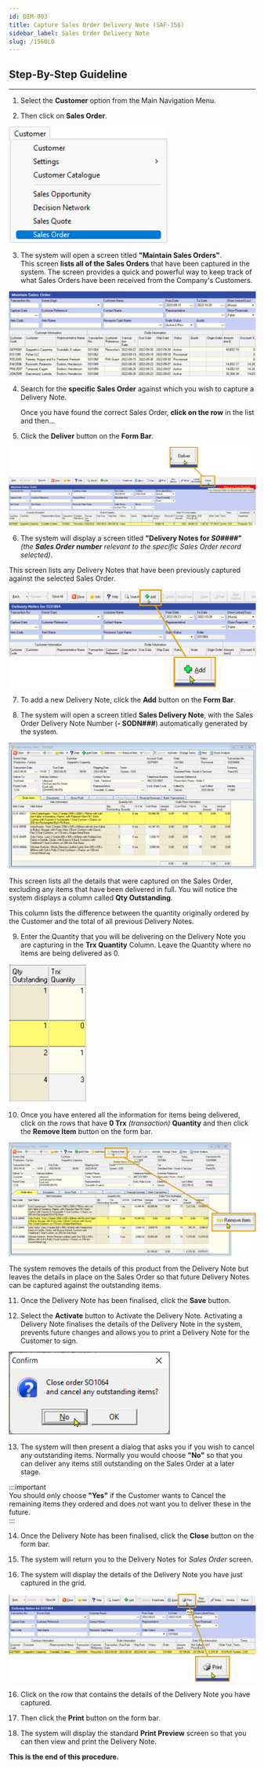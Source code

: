 ```yaml
---
id: DIM-003
title: Capture Sales Order Delivery Note (SAF-156)
sidebar_label: Sales Order Delivery Note
slug: /156OLD
---
```

## Step-By-Step Guideline
___ 

1.  Select the **Customer** option from the Main Navigation Menu.  

2.  Then click on **Sales Order**.  
	
![](../static/img/docs/DIM-003/image01.png)  

3.  The system will open a screen titled **"Maintain Sales Orders"**.  
    This screen **lists all of the Sales Orders** that have been captured in the
    system. The screen provides a quick and powerful way to keep track
    of what Sales Orders have been received from the Company's Customers.  
	
![](../static/img/docs/DIM-003/image100.png)  

4.  Search for the **specific Sales Order** against which you wish to
    capture a Delivery Note.  

    Once you have found the correct Sales Order, **click on the row** in the list and then...  

5.  Click the **Deliver** button on the **Form Bar**.
	
![](../static/img/docs/DIM-003/image101.png)  

6.  The system will display a screen titled
    **"Delivery Notes for _S0####_"** _(the **Sales Order number** relevant to the specific Sales Order record selected)_.  
 
This screen lists any Delivery Notes that have been previously captured against the selected Sales Order.
	
![](../static/img/docs/DIM-003/image102.png)  

7.  To add a new Delivery Note, click the **Add** button on the **Form Bar**.  

8.  The system will open a screen titled **Sales Delivery Note**, with the Sales Order Delivery Note Number (**- SODN###**) automatically generated by the system.  
	
![](../static/img/docs/DIM-003/image103.png)  

This screen lists all the details that were captured on the Sales
    Order, excluding any items that have been delivered in full. You
    will notice the system displays a column called **Qty Outstanding**.  

This column lists the difference between the quantity originally
    ordered by the Customer and the total of all previous Delivery
    Notes.

9.  Enter the Quantity that you will be delivering on the Delivery Note
    you are capturing in the **Trx Quantity** Column. Leave the Quantity where
    no items are being delivered as 0.
	
![](../static/img/docs/DIM-003/image104.png)  

10. Once you have entered all the information for items being delivered,
    click on the rows that have **0 Trx** _(transaction)_ **Quantity** and then click the **Remove Item** button on the form bar.  
	
![](../static/img/docs/DIM-003/image105.png)  
    
The system removes the details of this product from the Delivery Note but leaves the details in place on the Sales Order so that future Delivery Notes can be captured against the outstanding items.  

11. Once the Delivery Note has been finalised, click the **Save** button.  

12. Select the **Activate** button to Activate the Delivery Note. Activating a Delivery Note finalises the details of the Delivery Note in the system, prevents future changes and allows you to print a Delivery Note for the Customer to sign.  
	
![](../static/img/docs/DIM-003/image106.png)  

13. The system will then present a dialog that asks you if you wish to
    cancel any outstanding items. Normally you would choose **"No"** so that
    you can deliver any items still outstanding on the Sales Order at a
    later stage.  
    
:::important  
You should only choose **"Yes"** if the Customer wants to Cancel the remaining items they ordered and does not want you to deliver these in the future.  
:::

14. Once the Delivery Note has been finalised, click the **Close** button on the form bar.

14. The system will return you to the Delivery Notes for _Sales Order_
    screen.

15. The system will display the details of the Delivery Note you have
    just captured in the grid.
	
![](../static/img/docs/DIM-003/image107.png)  

16. Click on the row that contains the details of the Delivery Note you
    have captured.  

17. Then click the **Print** button on the form bar.

18. The system will display the standard **Print Preview** screen so that
    you can then view and print the Delivery Note.

**This is the end of this procedure.**
